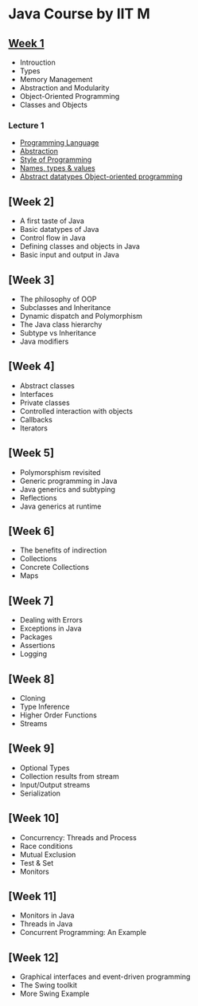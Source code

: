 # Java Course by IIT M

## [Week 1](https://github.com/alokg-812/IIT-Madras/tree/main/Java/Week1#week-1)
- Introuction
- Types
- Memory Management
- Abstraction and Modularity
- Object-Oriented Programming
- Classes and Objects

### Lecture 1
  - [Programming Language](https://github.com/alokg-812/IIT-Madras/tree/main/Java/Week1#programming-languages)
  - [Abstraction](https://github.com/alokg-812/IIT-Madras/tree/main/Java/Week1#abstraction)
  - [Style of Programming](https://github.com/alokg-812/IIT-Madras/tree/main/Java/Week1#styles-of-programming)
  - [Names, types & values](https://github.com/alokg-812/IIT-Madras/tree/main/Java/Week1#names-types-values)
  - [Abstract datatypes Object-oriented programming](https://github.com/alokg-812/IIT-Madras/tree/main/Java/Week1#abstract-datatypes-object-oriented-programming)

## [Week 2]
- A first taste of Java
- Basic datatypes of Java
- Control flow in Java
- Defining classes and objects in Java
- Basic input and output in Java

## [Week 3]
- The philosophy of OOP
- Subclasses and Inheritance
- Dynamic dispatch and Polymorphism
- The Java class hierarchy
- Subtype vs Inheritance
- Java modifiers

## [Week 4]
- Abstract classes
- Interfaces
- Private classes
- Controlled interaction with objects
- Callbacks
- Iterators

## [Week 5]
- Polymorsphism revisited
- Generic programming in Java
- Java generics and subtyping
- Reflections
- Java generics at runtime

## [Week 6]
- The benefits of indirection
- Collections
- Concrete Collections
- Maps 

## [Week 7]
- Dealing with Errors
- Exceptions in Java
- Packages
- Assertions
- Logging

## [Week 8]
- Cloning
- Type Inference
- Higher Order Functions
- Streams

## [Week 9]
- Optional Types
- Collection results from stream
- Input/Output streams
- Serialization

## [Week 10]
- Concurrency: Threads and Process
- Race conditions
- Mutual Exclusion
- Test & Set
- Monitors

## [Week 11]
- Monitors in Java
- Threads in Java
- Concurrent Programming: An Example 

## [Week 12]
- Graphical interfaces and event-driven programming
- The Swing toolkit
- More Swing Example

